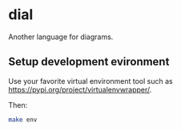 # dial
Another language for diagrams.


## Setup development evironment

Use your favorite virtual environment tool such as 
https://pypi.org/project/virtualenvwrapper/.

Then:

```bash
make env
```
